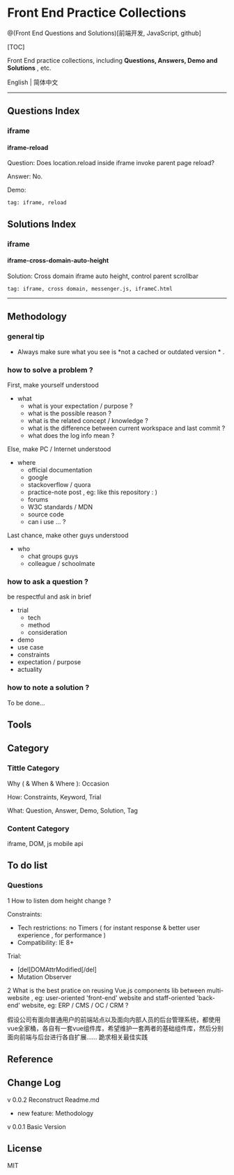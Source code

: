 # Front End Practice Collections 

@(Front End Questions and Solutions)[前端开发, JavaScript, github]

[TOC]

Front End practice collections, including **Questions,  Answers, Demo and Solutions** , etc.

English | 简体中文

----------

## Questions Index

### iframe

#### iframe-reload 

Question:  Does location.reload inside iframe invoke parent page reload?

Answer:  No. 

Demo: 

`tag: iframe, reload`


## Solutions Index

### iframe 

#### iframe-cross-domain-auto-height

Solution: Cross domain iframe auto height, control parent scrollbar

`tag: iframe, cross domain, messenger.js, iframeC.html`

------



## Methodology

### general tip

- Always make sure what you see is *not a cached or outdated version * .

### how to solve a  problem ?

First, make yourself understood

- what 
  - what is your expectation / purpose ? 
  - what is the possible reason ?
  - what is the related concept / knowledge  ? 
  - what is the difference between current workspace and last commit ?
  - what does the log info mean ? 

Else, make PC / Internet understood

- where
  - official documentation 
  - google 
  - stackoverflow / quora
  - practice-note post , eg: like this repository : ) 
  - forums
  - W3C standards / MDN
  - source code
  - can i use ... ?


Last chance, make other guys understood

- who
  - chat groups guys
  - colleague / schoolmate


### how to ask a question ?

be respectful and ask in brief 

- trial 
  - tech
  - method
  - consideration
- demo
- use case 
- constraints
- expectation / purpose
- actuality

### how to note a solution ?

To be done...

## Tools



## Category 

### Tittle Category

Why ( & When & Where ): Occasion

How: Constraints, Keyword, Trial

What: Question, Answer, Demo, Solution, Tag 

### Content Category

iframe, DOM, js mobile api



## To do list

### Questions

1 How to listen dom height change ?

Constraints: 

- Tech restrictions: no Timers ( for instant response & better user experience , for performance )
- Compatibility: IE 8+

Trial: 

- [del]DOMAttrModified[/del]
- Mutation Observer


2 What is the best pratice on reusing Vue.js components lib between multi-website , eg: user-oriented 'front-end' website and  staff-oriented 'back-end' website, eg: ERP / CMS / OC / CRM ? 

假设公司有面向普通用户的前端站点以及面向内部人员的后台管理系统，都使用vue全家桶，各自有一套vue组件库，希望维护一套两者的基础组件库，然后分别面向前端与后台进行各自扩展…… 跪求相关最佳实践 

## Reference



## Change Log

v 0.0.2 Reconstruct Readme.md

- new feature: Methodology

v 0.0.1 Basic Version

## License

MIT
